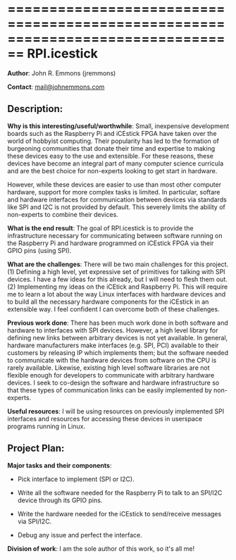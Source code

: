 ================================================================================
RPI.icestick
================================================================================

**Author**: John R. Emmons (jremmons)

**Contact**: mail@johnemmons.com

Description:
---

**Why is this interesting/useful/worthwhile**: Small, inexpensive development
boards such as the Raspberry Pi and iCEstick FPGA have taken over the world of
hobbyist computing. Their popularity has led to the formation of burgeoning
communities that donate their time and expertise to making these devices easy to
the use and extensible. For these reasons, these devices have become an integral
part of many computer science curricula and are the best choice for non-experts
looking to get start in hardware.

However, while these devices are easier to use than most other computer
hardware, support for more complex tasks is limited. In particular, softare and
hardware interfaces for communication between devices via standards like SPI and
I2C is not provided by default. This severely limits the ability of non-experts
to combine their devices.

**What is the end result**: The goal of RPI.icestick is to provide the
infrastructure necessary for communicating between software running on the
Raspberry Pi and hardware programmed on iCEstick FPGA via their GPIO pins (using
SPI).

**What are the challenges**: There will be two main challenges for this project.
(1) Defining a high level, yet expressive set of primitives for talking with SPI
devices. I have a few ideas for this already, but I will need to flesh them out.
(2) Implementing my ideas on the iCEtick and Raspberry Pi. This will require me
to learn a lot about the way Linux interfaces with hardware devices and to build
all the necessary hardware components for the iCEstick in an extensible way. I
feel confident I can overcome both of these challenges.

**Previous work done**: There has been much work done in both software and
hardware to interfaces with SPI devices. However, a high level library for
defining new links between arbitrary devices is not yet available. In general,
hardware manufacturers make interfaces (e.g. SPI, PCI) available to their
customers by releasing IP which implements them; but the software needed to
communicate with the hardware devices from software on the CPU is rarely
available. Likewise, existing high level software libraries are not flexible
enough for developers to communicate with arbitrary hardware devices. I seek to
co-design the software and hardware infrastructure so that these types of
communication links can be easily implemented by non-experts.

**Useful resources**: I will be using resources on previously implemented SPI
interfaces and resources for accessing these devices in userspace programs
running in Linux.

Project Plan:
---

**Major tasks and their components**:

- Pick interface to implement (SPI or I2C).

- Write all the software needed for the Raspberry Pi to talk to an SPI/I2C
device through its GPIO pins.

- Write the hardware needed for the iCEstick to send/receive messages via
  SPI/I2C.

- Debug any issue and perfect the interface.

**Division of work**: I am the sole author of this work, so it's all me!
